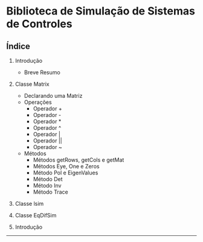 Biblioteca de Simulação de Sistemas de Controles
================================================

Índice
------------------------------------------------

1. Introdução 
    * Breve Resumo
2. Classe Matrix
    * Declarando uma Matriz
    * Operações
        * Operador +
        * Operador -
        * Operador *
        * Operador ^
        * Operador |
        * Operador ||
        * Operador ~
    * Métodos
        * Métodos getRows, getCols e getMat
        * Métodos Eye, One e Zeros
        * Método Pol e EigenValues
        * Método Det
        * Método Inv
        * Método Trace
3. Classe lsim
4. Classe EqDifSim



1. Introdução
------------------------------------------------
